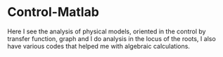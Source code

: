# Control-Matlab
Here I see the analysis of physical models, oriented in the control by transfer function, graph and I do analysis in the locus of the roots, I also have various codes that helped me with algebraic calculations.
